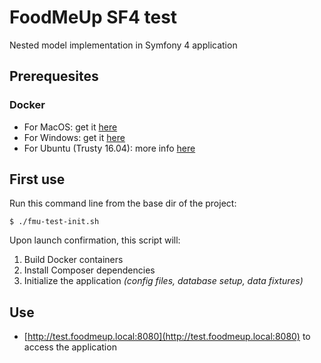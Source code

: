 # FoodMeUp SF4 test
Nested model implementation in Symfony 4 application

## Prerequesites
### Docker
- For MacOS: get it [here](https://store.docker.com/editions/community/docker-ce-desktop-mac)
- For Windows: get it [here](https://store.docker.com/editions/community/docker-ce-desktop-windows)
- For Ubuntu (Trusty 16.04): more info [here](https://store.docker.com/editions/community/docker-ce-server-ubuntu)

## First use
Run this command line from the base dir of the project:
```
$ ./fmu-test-init.sh
```

Upon launch confirmation, this script will:
1. Build Docker containers
2. Install Composer dependencies
3. Initialize the application _(config files, database setup, data fixtures)_

## Use

- [http://test.foodmeup.local:8080](http://test.foodmeup.local:8080) to access the application
